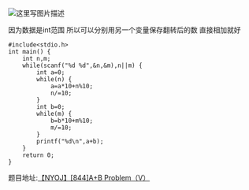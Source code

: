 ![这里写图片描述](http://img.blog.csdn.net/20160409080707914)

因为数据是int范围
所以可以分别用另一个变量保存翻转后的数
直接相加就好

```
#include<stdio.h>
int main() {
	int n,m;
	while(scanf("%d %d",&n,&m),n||m) {
		int a=0;
		while(n) {
			a=a*10+n%10;
			n/=10;
		}
		int b=0;
		while(m) {
			b=b*10+m%10;
			m/=10;
		}
		printf("%d\n",a+b);
	}
	return 0;
}
```
题目地址:[【NYOJ】[844]A+B Problem（V）](http://acm.nyist.net/JudgeOnline/problem.php?pid=844)